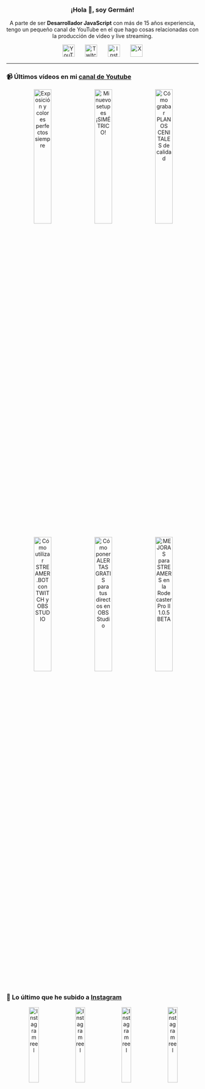 <p align="center" width="300">
  <h3 align="center">¡Hola 👋, soy Germán!</h3>
</p>

<p align="center">A parte de ser <strong>Desarrollador JavaScript</strong> con más de 15 años experiencia, tengo un pequeño canal de YouTube en el que hago cosas relacionadas con la producción de video y live streaming.</p>

<p align="center">
  <a href="https://youtube.com/@germix" target="blank"><img src="https://cdn.simpleicons.org/youtube/FF0000" alt="YouTube" title="YouTube" width="32px" /></a>
  &#8287;&#8287;&#8287;&#8287;&#8287;
  <a href="https://twitch.tv/germix_tv" target="blank"><img src="https://cdn.simpleicons.org/twitch/9146FF" alt="Twitch" title="Twitch" width="32px" /></a>
  &#8287;&#8287;&#8287;&#8287;&#8287;
  <a href="https://instagram.com/germix_tv" target="blank"><img src="https://cdn.simpleicons.org/instagram/E4405F" alt="Instagram" title="Instagram" width="32px" /></a>
  &#8287;&#8287;&#8287;&#8287;&#8287;
  <a href="https://x.com/germix_tv" target="blank"><img src="https://cdn.simpleicons.org/x/000000" alt="X" title="X" width="32px" />
  </a>
</p>

<hr />

<p align="center">
  <h3>📹 Últimos vídeos en mi <a href="https://youtube.com/@germix?sub_confirmation=1" target="blank">canal de Youtube</a></h3>
</p>
<p align="center">&#8287;<a href="https://youtu.be/7VGfZ_7lhag" target="blank"><img width="30%" src="https://img.youtube.com/vi/7VGfZ_7lhag/mqdefault.jpg" alt="Exposición y colores perfectos siempre" title="Exposición y colores perfectos siempre" /></a>  &#8287;<a href="https://youtu.be/ibEAW0cBqQA" target="blank"><img width="30%" src="https://img.youtube.com/vi/ibEAW0cBqQA/mqdefault.jpg" alt="Mi nuevo setup es ¡SIMÉTRICO!" title="Mi nuevo setup es ¡SIMÉTRICO!" /></a>  &#8287;<a href="https://youtu.be/2XDhlqEN3cE" target="blank"><img width="30%" src="https://img.youtube.com/vi/2XDhlqEN3cE/mqdefault.jpg" alt="Cómo grabar PLANOS CENITALES de calidad" title="Cómo grabar PLANOS CENITALES de calidad" /></a><br />  &#8287;<a href="https://youtu.be/2AilFoiYnlc" target="blank"><img width="30%" src="https://img.youtube.com/vi/2AilFoiYnlc/mqdefault.jpg" alt="Cómo utilizar STREAMER.BOT con TWITCH y OBS STUDIO" title="Cómo utilizar STREAMER.BOT con TWITCH y OBS STUDIO" /></a>  &#8287;<a href="https://youtu.be/3EUPLZjGjkY" target="blank"><img width="30%" src="https://img.youtube.com/vi/3EUPLZjGjkY/mqdefault.jpg" alt="Cómo poner ALERTAS GRATIS para tus directos en OBS Studio" title="Cómo poner ALERTAS GRATIS para tus directos en OBS Studio" /></a>  &#8287;<a href="https://youtu.be/3mLzME7gODA" target="blank"><img width="30%" src="https://img.youtube.com/vi/3mLzME7gODA/mqdefault.jpg" alt="MEJORAS para STREAMERS en la Rodecaster Pro II 1.0.5 BETA" title="MEJORAS para STREAMERS en la Rodecaster Pro II 1.0.5 BETA" /></a></p>

<p align="center">
  <h3>📸 Lo último que he subido a <a href="https://instagram.com/germix_tv" target="blank">Instagram</a></h3>
</p>
<p align="center">&#8287;<a href='https://instagram.com/p/DG3-Hz7tG2o' target='_blank'><img width='22.5%' src='https://scontent-vie1-1.cdninstagram.com/v/t51.75761-15/482893206_18273522145250009_594155479339286124_n.jpg?stp=dst-jpg_e15_s640x640_tt6&_nc_cat=101&cb=30a688f7-3d95bcc5&ig_cache_key=MzU4MjYwNTI0NDI3OTA1NzgzMg%3D%3D.3-ccb7-5-cb30a688f7-3d95bcc5&ccb=7-5&_nc_sid=58cdad&_nc_ohc=_bD3V0x40KIQ7kNvwFABpff&_nc_oc=AdlfzQypqFF66iIiO2bhIcCqOGE_MyVvdqqfHfbs0lWP2f-iJZOL8OUtbYj4LLoHojw&_nc_ad=z-m&_nc_cid=0&_nc_zt=23&_nc_ht=scontent-vie1-1.cdninstagram.com&_nc_gid=Z4xa6Ju_XwJXlxDv9_exSg&oh=00_AfL7_9b57_he500sZA3sa9dJIlfYcLD9psZaTaCogNPf2w&oe=6828C65C' alt='Instagram reel' /></a>  &#8287;<a href='https://instagram.com/p/DG1W0YStUhY' target='_blank'><img width='22.5%' src='https://scontent-vie1-1.cdninstagram.com/v/t51.75761-15/482676477_18273415525250009_8907864230241733969_n.jpg?stp=dst-jpg_e15_s640x640_tt6&_nc_cat=106&cb=30a688f7-3d95bcc5&ig_cache_key=MzU4MTg2OTQzNTE2MjgwNjM2MA%3D%3D.3-ccb7-5-cb30a688f7-3d95bcc5&ccb=7-5&_nc_sid=58cdad&_nc_ohc=Ljo7zM4AkywQ7kNvwGM6msS&_nc_oc=AdnHZ_bmrbBxqB_uNUXSym7bwzWBVdoQjrOB0JTXov4W8T3im8O6_dzifVWNU9fE-GQ&_nc_ad=z-m&_nc_cid=0&_nc_zt=23&_nc_ht=scontent-vie1-1.cdninstagram.com&_nc_gid=Z4xa6Ju_XwJXlxDv9_exSg&oh=00_AfKFkBlHBL-qiRFzbRjJfgDhnPzffbFyOlaU30apOhvrbQ&oe=6828BB5B' alt='Instagram reel' /></a>  &#8287;<a href='https://instagram.com/p/DGy8WEmNV-T' target='_blank'><img width='22.5%' src='https://scontent-vie1-1.cdninstagram.com/v/t51.71878-15/483018681_596387996560636_3341626206913871779_n.jpg?stp=dst-jpg_e15_p360x360_tt6&_nc_cat=107&cb=30a688f7-3d95bcc5&ig_cache_key=MzU4MTE5MDA1MzI2ODExOTQ0Mw%3D%3D.3-ccb7-5-cb30a688f7-3d95bcc5&ccb=7-5&_nc_sid=58cdad&_nc_ohc=FhY3dwCTBZMQ7kNvwGZuaOY&_nc_oc=Adn0LUJBArFDeYwv8ZaLTTRU1ww5fUU_xfCyyk40PlwYy8JEaPn1KeY_0ehKK0H_2zE&_nc_ad=z-m&_nc_cid=0&_nc_zt=23&_nc_ht=scontent-vie1-1.cdninstagram.com&_nc_gid=Z4xa6Ju_XwJXlxDv9_exSg&oh=00_AfLpbHhgohGDyjA9jEDaUz2naHYqikO25YEBKOgepD5t8Q&oe=6828CC68' alt='Instagram reel' /></a>  &#8287;<a href='https://instagram.com/p/DGq28RTNOfm' target='_blank'><img width='22.5%' src='https://scontent-vie1-1.cdninstagram.com/v/t51.2885-15/482070130_1025043889660031_2266632807348045640_n.jpg?stp=dst-jpg_e15_p360x360_tt6&efg=eyJ2ZW5jb2RlX3RhZyI6IkNMSVBTLmltYWdlX3VybGdlbi42NDB4MTEzNi5zZHIuZjcxODc4Lm5mcmFtZV9jb3Zlcl9mcmFtZSJ9&_nc_ht=scontent-vie1-1.cdninstagram.com&_nc_cat=111&_nc_oc=Q6cZ2QHa3JbIVXZ45kouUsT03v1Qg2mTs9tDkFLhhe-kvXtmzN89hkAEvKXUHssuR-7SZCE&_nc_ohc=g56V3_CqPEsQ7kNvwGLJ_on&_nc_gid=Z4xa6Ju_XwJXlxDv9_exSg&edm=ACHbZRIBAAAA&ccb=7-5&ig_cache_key=MzU3ODkxNDQ5MDE1NTMyOTUxMA%3D%3D.3-ccb7-5&oh=00_AfJ4zNDiBe9tOyXYhlCPKwExMHApCEnwaZwVO6CT4363aw&oe=6828DABF&_nc_sid=c024bc' alt='Instagram reel' /></a></p>
